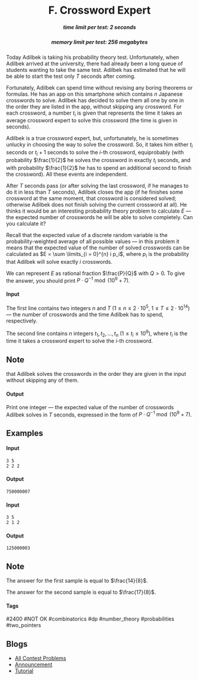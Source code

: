 <h1 style='text-align: center;'> F. Crossword Expert</h1>

<h5 style='text-align: center;'>time limit per test: 2 seconds</h5>
<h5 style='text-align: center;'>memory limit per test: 256 megabytes</h5>

Today Adilbek is taking his probability theory test. Unfortunately, when Adilbek arrived at the university, there had already been a long queue of students wanting to take the same test. Adilbek has estimated that he will be able to start the test only $T$ seconds after coming. 

Fortunately, Adilbek can spend time without revising any boring theorems or formulas. He has an app on this smartphone which contains $n$ Japanese crosswords to solve. Adilbek has decided to solve them all one by one in the order they are listed in the app, without skipping any crossword. For each crossword, a number $t_i$ is given that represents the time it takes an average crossword expert to solve this crossword (the time is given in seconds).

Adilbek is a true crossword expert, but, unfortunately, he is sometimes unlucky in choosing the way to solve the crossword. So, it takes him either $t_i$ seconds or $t_i + 1$ seconds to solve the $i$-th crossword, equiprobably (with probability $\frac{1}{2}$ he solves the crossword in exactly $t_i$ seconds, and with probability $\frac{1}{2}$ he has to spend an additional second to finish the crossword). All these events are independent.

After $T$ seconds pass (or after solving the last crossword, if he manages to do it in less than $T$ seconds), Adilbek closes the app (if he finishes some crossword at the same moment, that crossword is considered solved; otherwise Adilbek does not finish solving the current crossword at all). He thinks it would be an interesting probability theory problem to calculate $E$ — the expected number of crosswords he will be able to solve completely. Can you calculate it? 

Recall that the expected value of a discrete random variable is the probability-weighted average of all possible values — in this problem it means that the expected value of the number of solved crosswords can be calculated as $E = \sum \limits_{i = 0}^{n} i p_i$, where $p_i$ is the probability that Adilbek will solve exactly $i$ crosswords. 

We can represent $E$ as rational fraction $\frac{P}{Q}$ with $Q > 0$. To give the answer, you should print $P \cdot Q^{-1} \bmod (10^9 + 7)$.

#### Input

The first line contains two integers $n$ and $T$ ($1 \le n \le 2 \cdot 10^5$, $1 \le T \le 2 \cdot 10^{14}$) — the number of crosswords and the time Adilbek has to spend, respectively.

The second line contains $n$ integers $t_1, t_2, \dots, t_n$ ($1 \le t_i \le 10^9$), where $t_i$ is the time it takes a crossword expert to solve the $i$-th crossword.

## Note

 that Adilbek solves the crosswords in the order they are given in the input without skipping any of them.

#### Output

Print one integer — the expected value of the number of crosswords Adilbek solves in $T$ seconds, expressed in the form of $P \cdot Q^{-1} \bmod (10^9 + 7)$.

## Examples

#### Input


```text
3 5
2 2 2
```
#### Output


```text
750000007
```
#### Input


```text
3 5
2 1 2
```
#### Output


```text
125000003
```
## Note

The answer for the first sample is equal to $\frac{14}{8}$.

The answer for the second sample is equal to $\frac{17}{8}$.



#### Tags 

#2400 #NOT OK #combinatorics #dp #number_theory #probabilities #two_pointers 

## Blogs
- [All Contest Problems](../Educational_Codeforces_Round_68_(Rated_for_Div._2).md)
- [Announcement](../blogs/Announcement.md)
- [Tutorial](../blogs/Tutorial.md)
